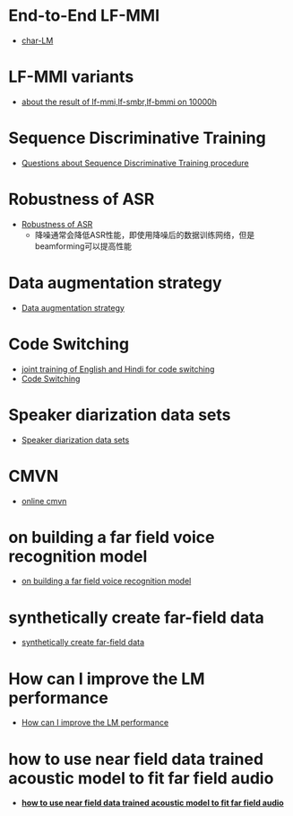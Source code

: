 # End-to-End LF-MMI
- [char-LM][1]
# LF-MMI variants
- [about the result of lf-mmi,lf-smbr,lf-bmmi on 10000h][2]
# Sequence Discriminative Training
- [Questions about Sequence Discriminative Training procedure][3]
# Robustness of ASR 
- [Robustness of ASR][4]
    - 降噪通常会降低ASR性能，即使用降噪后的数据训练网络，但是beamforming可以提高性能
#  Data augmentation strategy 
- [Data augmentation strategy][5]
# Code Switching
- [joint training of English and Hindi for code switching][6]
- [Code Switching][7]
# Speaker diarization data sets
- [Speaker diarization data sets][8]
# CMVN
- [online cmvn][9]
# on building a far field voice recognition model
- [on building a far field voice recognition model][10]
# synthetically create far-field data
- [synthetically create far-field data][11]
# How can I improve the LM performance
- [How can I improve the LM performance][12]
# how to use near field data trained acoustic model to fit far field audio
- [**how to use near field data trained acoustic model to fit far field audio**][13]

[1]:https://groups.google.com/forum/#!searchin/kaldi-help/lf$20mmi|sort:date/kaldi-help/tcfXCyFKibg/gzmIXut0AQAJ
[2]:https://groups.google.com/forum/#!searchin/kaldi-help/lf$20mmi|sort:date/kaldi-help/-c83YFwo2tk/Nda04fj4BQAJ
[3]:https://groups.google.com/forum/#!searchin/kaldi-help/lf$20mmi|sort:date/kaldi-help/y5Yckq3w_dE/eK_g2GW7DQAJ
[4]:https://groups.google.com/forum/#!searchin/kaldi-help/lf$20mmi|sort:date/kaldi-help/rAfu9TKJJYI/r3sYbUJkBgAJ
[5]:https://groups.google.com/forum/#!searchin/kaldi-help/data$20augmentation|sort:date/kaldi-help/togpY_UYAaI/uHd4pQgFCwAJ
[6]:https://groups.google.com/forum/#!searchin/kaldi-help/data$20augmentation|sort:date/kaldi-help/L7LrYREkFp0/ShB2-oepFgAJ
[7]:https://owlcation.com/humanities/Code-Switching-Definition-Types-and-Examples-of-Code-Switching
[8]:https://groups.google.com/forum/#!searchin/kaldi-help/data$20augmentation|sort:date/kaldi-help/ymwMGTbPJ1c/O9J2v5VAAQAJ
[9]:https://groups.google.com/forum/#!searchin/kaldi-help/data$20augmentation|sort:date/kaldi-help/VdnRtV8laaE/vsLCURwRAwAJ
[10]:https://groups.google.com/forum/#!searchin/kaldi-help/data$20augmentation|sort:date/kaldi-help/fEMARuTX38c/e10NL6GXAgAJ
[11]:https://groups.google.com/forum/#!searchin/kaldi-help/far$20field|sort:date/kaldi-help/a3_Vcevs4d0/DRYqE2kVAwAJ
[12]:https://groups.google.com/forum/#!searchin/kaldi-help/far$20field|sort:date/kaldi-help/JJBZyswJIJk/jcHmv7DSBAAJ
[13]:https://groups.google.com/forum/#!searchin/kaldi-help/far$20field|sort:date/kaldi-help/EozoPASxsmM/lBnDTYfEAwAJ